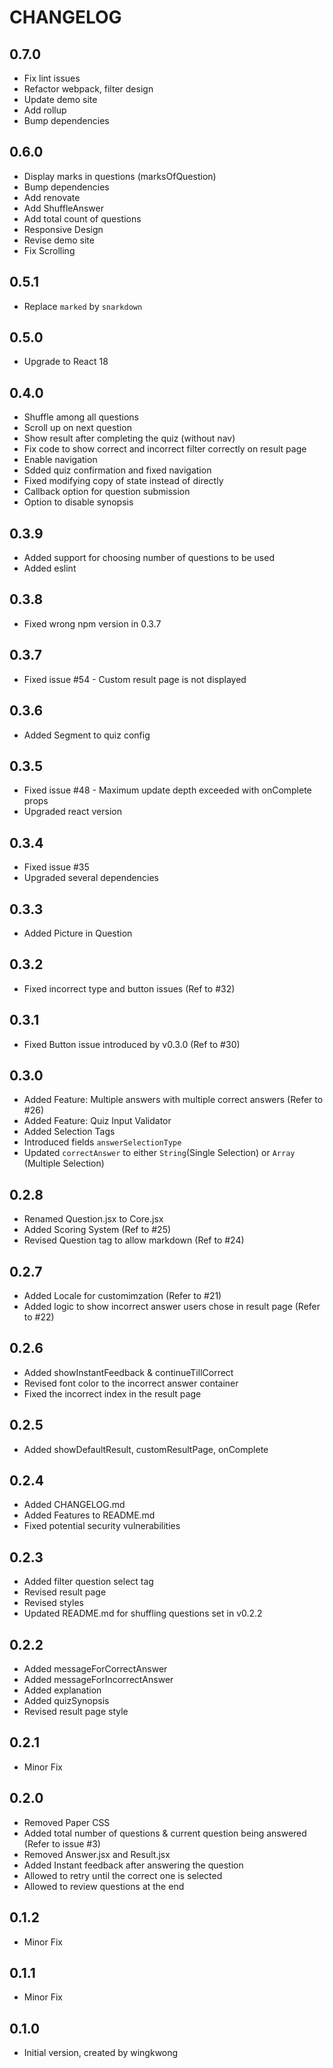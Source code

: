 # CHANGELOG

## 0.7.0

- Fix lint issues
- Refactor webpack, filter design
- Update demo site
- Add rollup
- Bump dependencies

## 0.6.0

- Display marks in questions (marksOfQuestion)
- Bump dependencies
- Add renovate
- Add ShuffleAnswer
- Add total count of questions
- Responsive Design
- Revise demo site
- Fix Scrolling

## 0.5.1

- Replace `marked` by `snarkdown`

## 0.5.0

- Upgrade to React 18

## 0.4.0

- Shuffle among all questions
- Scroll up on next question
- Show result after completing the quiz (without nav)
- Fix code to show correct and incorrect filter correctly on result page
- Enable navigation
- Sdded quiz confirmation and fixed navigation
- Fixed modifying copy of state instead of directly
- Callback option for question submission
- Option to disable synopsis

## 0.3.9
- Added support for choosing number of questions to be used
- Added eslint

## 0.3.8
- Fixed wrong npm version in 0.3.7

## 0.3.7
- Fixed issue #54 - Custom result page is not displayed  

## 0.3.6
- Added Segment to quiz config 

## 0.3.5
- Fixed issue #48 - Maximum update depth exceeded with onComplete props
- Upgraded react version

## 0.3.4
- Fixed issue #35
- Upgraded several dependencies

## 0.3.3
- Added Picture in Question

## 0.3.2 
- Fixed incorrect type and button issues (Ref to #32)

## 0.3.1
- Fixed Button issue introduced by v0.3.0 (Ref to #30)

## 0.3.0
- Added Feature: Multiple answers with multiple correct answers (Refer to #26)
- Added Feature: Quiz Input Validator 
- Added Selection Tags
- Introduced fields ``answerSelectionType``
- Updated ``correctAnswer`` to either ``String``(Single Selection) or ``Array`` (Multiple Selection)

## 0.2.8
- Renamed Question.jsx to Core.jsx
- Added Scoring System (Ref to #25)
- Revised Question tag to allow markdown (Ref to #24)

## 0.2.7
- Added Locale for customimzation (Refer to #21)
- Added logic to show incorrect answer users chose in result page (Refer to #22)

## 0.2.6
- Added showInstantFeedback & continueTillCorrect
- Revised font color to the incorrect answer container
- Fixed the incorrect index in the result page

## 0.2.5
- Added showDefaultResult, customResultPage, onComplete

## 0.2.4
- Added CHANGELOG.md
- Added Features to README.md
- Fixed potential security vulnerabilities

## 0.2.3
- Added filter question select tag
- Revised result page
- Revised styles
- Updated README.md for shuffling questions set in v0.2.2

## 0.2.2
- Added messageForCorrectAnswer
- Added messageForIncorrectAnswer
- Added explanation
- Added quizSynopsis
- Revised result page style

## 0.2.1
- Minor Fix

## 0.2.0
- Removed Paper CSS
- Added total number of questions & current question being answered (Refer to issue #3)
- Removed Answer.jsx and Result.jsx
- Added Instant feedback after answering the question
- Allowed to retry until the correct one is selected
- Allowed to review questions at the end

## 0.1.2
- Minor Fix

## 0.1.1
- Minor Fix

## 0.1.0
- Initial version, created by wingkwong